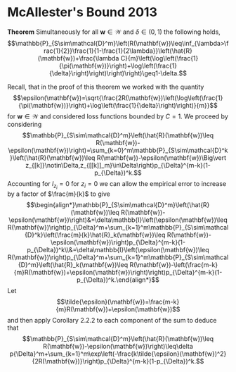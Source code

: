 # McAllester's Bound 2013

**Theorem** Simultaneously for all $\mathbf{w}\in\mathcal{W}$ and $\delta\in(0,1)$ the following holds, $$\mathbb{P}_{S\sim\mathcal{D}^m}\left(R(\mathbf{w})\leq\inf_{\lambda>\frac{1}{2}}\frac{1}{1-\frac{1}{2\lambda}}\left(\hat{R}(\mathbf{w})+\frac{\lambda C}{m}\left(\log\left(\frac{1}{\pi(\mathbf{w})}\right)+\log\left(\frac{1}{\delta}\right)\right)\right)\right)\geq1-\delta.$$

Recall, that in the proof of this theorem we worked with the quantity $$\epsilon(\mathbf{w})=\sqrt{\frac{2R(\mathbf{w})\left(\log\left(\frac{1}{\pi(\mathbf{w})}\right)+\log\left(\frac{1}{\delta}\right)\right)}{m}}$$ for $\mathbf{w}\in\mathcal{W}$ and considered loss functions bounded by $C=1$. We proceed by considering $$\mathbb{P}_{S\sim\mathcal{D}^m}\left(\hat{R}(\mathbf{w})\leq R(\mathbf{w})-\epsilon(\mathbf{w})\right)=\sum_{k=0}^m\mathbb{P}_{S\sim\mathcal{D}^k}\left(\hat{R}(\mathbf{w})\leq R(\mathbf{w})-\epsilon(\mathbf{w})\Big\vert z_{[k]}\notin\Delta,z_{[[k]]_m}\in\Delta\right)p_{\Delta}^{m-k}(1-p_{\Delta})^k.$$ Accounting for $l_{z_i}=0$ for $z_i=0$ we can allow the empirical error to increase by a factor of $\frac{m}{k}$ to give $$\begin{align*}\mathbb{P}_{S\sim\mathcal{D}^m}\left(\hat{R}(\mathbf{w})\leq R(\mathbf{w})-\epsilon(\mathbf{w})\right)&=\delta\mathbb{I}\left(\epsilon(\mathbf{w})\leq R(\mathbf{w})\right)p_{\Delta}^m+\sum_{k=1}^m\mathbb{P}_{S\sim\mathcal{D}^k}\left(\frac{m}{k}\hat{R}_k(\mathbf{w})\leq R(\mathbf{w})-\epsilon(\mathbf{w})\right)p_{\Delta}^{m-k}(1-p_{\Delta})^k\\&=\delta\mathbb{I}\left(\epsilon(\mathbf{w})\leq R(\mathbf{w})\right)p_{\Delta}^m+\sum_{k=1}^m\mathbb{P}_{S\sim\mathcal{D}^m}\left(\hat{R}_k(\mathbf{w})\leq R(\mathbf{w})-\left(\frac{m-k}{m}R(\mathbf{w})+\epsilon(\mathbf{w})\right)\right)p_{\Delta}^{m-k}(1-p_{\Delta})^k.\end{align*}$$ Let $$\tilde{\epsilon}(\mathbf{w})=\frac{m-k}{m}R(\mathbf{w})+\epsilon(\mathbf{w})$$ and then apply Corollary 2.2.2 to each component of the sum to deduce that $$\mathbb{P}_{S\sim\mathcal{D}^m}\left(\hat{R}(\mathbf{w})\leq R(\mathbf{w})-\epsilon(\mathbf{w})\right)\leq\delta p{\Delta}^m+\sum_{k=1}^m\exp\left(-\frac{k\tilde{\epsilon}(\mathbf{w})^2}{2R(\mathbf{w})}\right)p_{\Delta}^{m-k}(1-p_{\Delta})^k.$$